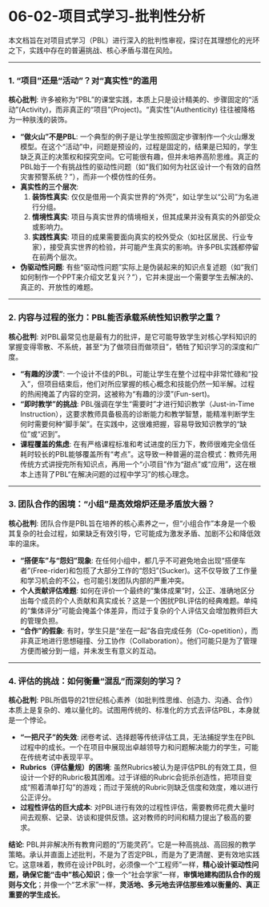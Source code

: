 # 06-02-项目式学习-批判性分析

本文档旨在对项目式学习（PBL）进行深入的批判性审视，探讨在其理想化的光环之下，实践中存在的普遍挑战、核心矛盾与潜在风险。

---

### 1. “项目”还是“活动”？对“真实性”的滥用

**核心批判**: 许多被称为“PBL”的课堂实践，本质上只是设计精美的、步骤固定的“活动”(Activity)，而非真正的“项目”(Project)。“真实性”(Authenticity) 往往被降格为一种肤浅的装饰。

- **“做火山”不是PBL**: 一个典型的例子是让学生按照固定步骤制作一个火山爆发模型。在这个“活动”中，问题是预设的，过程是固定的，结果是已知的，学生缺乏真正的决策权和探究空间。它可能很有趣，但并未培养高阶思维。真正的PBL始于一个有挑战性的驱动性问题（如“我们如何为社区设计一个有效的自然灾害预警系统？”），而非一个模仿性的任务。
- **真实性的三个层次**:
    1. **装饰性真实**: 仅仅是借用一个真实世界的“外壳”，如让学生以“公司”为名进行分组。
    2. **情境性真实**: 项目与真实世界的情境相关，但其成果并没有真实的外部受众或影响力。
    3. **实践性真实**: 项目的成果需要面向真实的校外受众（如社区居民、行业专家），接受真实世界的检验，并可能产生真实的影响。许多PBL实践都停留在前两个层次。
- **伪驱动性问题**: 有些“驱动性问题”实际上是伪装起来的知识点复述题（如“我们如何制作一个PPT来介绍文艺复兴？”），它并未提出一个需要学生去解决的、真正的、开放性的难题。

---

### 2. 内容与过程的张力：PBL能否承载系统性知识教学之重？

**核心批判**: 对PBL最常见也是最有力的批评，是它可能导致学生对核心学科知识的掌握变得零散、不系统，甚至“为了做项目而做项目”，牺牲了知识学习的深度和广度。

- **“有趣的沙漠”**: 一个设计不佳的PBL，可能让学生在整个过程中非常忙碌和“投入”，但项目结束后，他们对所应掌握的核心概念和技能仍然一知半解。过程的热闹掩盖了内容的空洞，这被称为“有趣的沙漠”(Fun-sert)。
- **“即时教学”的挑战**: PBL强调在学生“需要时”才进行知识教学（Just-in-Time Instruction），这要求教师具备极高的诊断能力和教学智慧，能精准判断学生何时需要何种“脚手架”。在实践中，这很难把握，容易导致知识教学的“缺位”或“迟到”。
- **课程覆盖的焦虑**: 在有严格课程标准和考试进度的压力下，教师很难完全信任耗时较长的PBL能够覆盖所有“考点”。这导致一种普遍的混合模式：教师先用传统方式讲授完所有知识点，再用一个“小项目”作为“甜点”或“应用”，这在根本上违背了PBL“在解决问题的过程中学习”的核心理念。

---

### 3. 团队合作的困境：“小组”是高效熔炉还是矛盾放大器？

**核心批判**: 团队合作是PBL旨在培养的核心素养之一，但“小组合作”本身是一个极其复杂的社会过程，如果缺乏有效引导，它可能成为激发矛盾、加剧不公和降低效率的温床。

- **“搭便车”与“怨妇”现象**: 在任何小组中，都几乎不可避免地会出现“搭便车者”(Free-rider)和包揽了大部分工作的“怨妇”(Sucker)。这不仅导致了工作量和学习机会的不公，也可能引发团队内部的严重冲突。
- **个人贡献评估难题**: 如何在评价一个最终的“集体成果”时，公正、准确地区分出每个成员的个人贡献和真实成长？这是一个困扰PBL评估的经典难题。单纯的“集体评分”可能会掩盖个体差异，而过于复杂的个人评估又会增加教师巨大的管理负担。
- **“合作”的假象**: 有时，学生只是“坐在一起”各自完成任务（Co-opetition），而非真正地进行思想碰撞、分工协作（Collaboration）。他们可能只是为了管理方便而被分到一组，并未发生有意义的互动。

---

### 4. 评估的挑战：如何衡量“混乱”而深刻的学习？

**核心批判**: PBL所倡导的21世纪核心素养（如批判性思维、创造力、沟通、合作）本质上是复杂的、难以量化的。试图用传统的、标准化的方式去评估PBL，本身就是一个悖论。

- **“一把尺子”的失效**: 闭卷考试、选择题等传统评估工具，无法捕捉学生在PBL过程中的成长。一个在项目中展现出卓越领导力和问题解决能力的学生，可能在传统考试中表现平平。
- **Rubrics（评估量规）的困境**: 虽然Rubrics被认为是评估PBL的有效工具，但设计一个好的Rubric极其困难。过于详细的Rubric会扼杀创造性，把项目变成“照着清单打勾”的游戏；而过于笼统的Rubric则缺乏信度和效度，难以进行公正评分。
- **过程性评估的巨大成本**: 对PBL进行有效的过程性评估，需要教师花费大量时间去观察、记录、访谈和提供反馈。这对教师的时间和精力提出了极高的要求。

**结论**:
PBL并非解决所有教育问题的“万能灵药”。它是一种高挑战、高回报的教学策略。承认并直面上述批判，不是为了否定PBL，而是为了更清醒、更有效地实践它。这意味着，教师在设计PBL时，必须像一个“工程师”一样，**精心设计驱动性问题，确保它能“击中”核心知识**；像一个“社会学家”一样，**审慎地建构团队合作的规则与文化**；并像一个“艺术家”一样，**灵活地、多元地去评估那些难以衡量的、真正重要的学生成长**。
